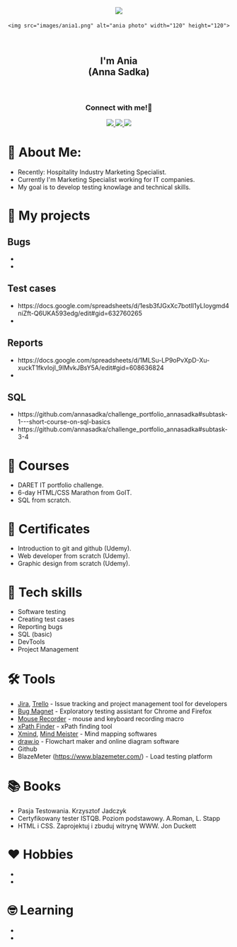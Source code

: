<p align="center">
  <img src="https://capsule-render.vercel.app/api?type=waving&&color=0:EEFF00,100:a82da8&text=Hello!&animation=fadeIn&fontColor=ffffff&height=160&section=header"/>
</p>

<div align="center">
  
    <img src="images/ania1.png" alt="ania photo" width="120" height="120">
  </a><br />
</div>

<div align="center">
<h2>I'm Ania<br> (Anna Sadka)</h2>
</div><br>

<h3 align="center">
  Connect with me!💬
</h3>

<p align="center">

<a href="https://www.linkedin.com/in/thepiyushmalhotra/">
  <img height="50" src="https://user-images.githubusercontent.com/46517096/166973395-19676cd8-f8ec-4abf-83ff-da8243505b82.png"/>
</a>
<a href="mailto: anna.sadka87@gmail.com">
  <img height="50" src="https://user-images.githubusercontent.com/46517096/166974271-91dfa250-d70b-4cb9-8707-f1bda1b708c3.png"/>
</a>
<a href="https://www.instagram.com/thepiyushmalhotra/">
  <img height="50" src="https://user-images.githubusercontent.com/46517096/166974368-9798f39f-1f46-499c-b14e-81f0a3f83a06.png"/>
</a>
</p>

# 🌼 About Me:

- Recently: Hospitality Industry Marketing Specialist.
- Currently I'm Marketing Specialist working for IT companies.
- My goal is to develop testing knowlage and technical skills. 

# 🚀 My projects

## Bugs
<ul>
<li></li>
<li></li>
</ul>

## Test cases
<ul>
<li>https://docs.google.com/spreadsheets/d/1esb3fJGxXc7botlI1yLIoygmd4niZft-Q6UKA593edg/edit#gid=632760265</li>
<li></li>
</ul>

## Reports
<ul>
<li>https://docs.google.com/spreadsheets/d/1MLSu-LP9oPvXpD-Xu-xuckT1fkvIojI_9IMvkJBsY5A/edit#gid=608636824</li>
<li></li>
</ul>

## SQL
<ul>
<li>https://github.com/annasadka/challenge_portfolio_annasadka#subtask-1---short-course-on-sql-basics</li>
<li>https://github.com/annasadka/challenge_portfolio_annasadka#subtask-3-4</li>
</ul>

                                                                     
# 📅 Courses
  - DARET IT portfolio challenge.
  - 6-day HTML/CSS Marathon from GoIT.
  - SQL from scratch.


# 🎉 Certificates
  - Introduction to git and github (Udemy).
  - Web developer from scratch (Udemy).
  - Graphic design from scratch (Udemy).


# 💪 Tech skills
  - Software testing
  - Creating test cases
  - Reporting bugs
  - SQL (basic)
  - DevTools
  - Project Management

  
# 🛠️ Tools
  - [Jira](https://www.atlassian.com/software/jira0), [Trello](https://trello.com/) - Issue tracking and project management tool for developers
  - [Bug Magnet](https://chrome.google.com/webstore/detail/bug-magnet/efhedldbjahpgjcneebmbolkalbhckfi?hl=pl) - Exploratory testing assistant for Chrome and Firefox
  - [Mouse Recorder](https://www.mouserecorder.com/) - mouse and keyboard recording macro
  - [xPath Finder](https://chrome.google.com/webstore/detail/xpath-finder/ihnknokegkbpmofmafnkoadfjkhlogph) - xPath finding tool
  - [Xmind](https://www.xmind.net/), [Mind Meister](https://www.mindmeister.com/) - Mind mapping softwares
  - [draw.io](https://app.diagrams.net/) - Flowchart maker and online diagram software
  - Github
  - BlazeMeter (https://www.blazemeter.com/) - Load testing platform     

# 📚 Books
<ul>
<li>Pasja Testowania. Krzysztof Jadczyk</li>
<li>Certyfikowany tester ISTQB. Poziom podstawowy. A.Roman, L. Stapp</li>
<li>HTML i CSS. Zaprojektuj i zbuduj witrynę WWW. Jon Duckett</li>
</ul>


# ❤️ Hobbies
<ul>
<li></li>
<li></li>
</ul>

# 🤓 Learning
<ul>
<li></li>
<li></li>
</ul>



